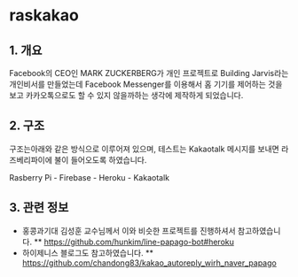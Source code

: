 # raskakao

## 1. 개요
Facebook의 CEO인 MARK ZUCKERBERG가 개인 프로젝트로
Building Jarvis라는 개인비서를 만들었는데
Facebook Messenger를 이용해서 홈 기기를 제어하는 것을 보고
카카오톡으로도 할 수 있지 않을까하는 생각에 제작하게 되었습니다.

## 2. 구조
구조는아래와 같은 방식으로 이루어져 있으며,
테스트는 Kakaotalk 메시지를 보내면 라즈베리파이에 불이 들어오도록 하였습니다.

Rasberry Pi - Firebase - Heroku - Kakaotalk

## 3. 관련 정보
* 홍콩과기대 김성훈 교수님께서 이와 비슷한 프로젝트를 진행하셔서 참고하였습니다.
** https://github.com/hunkim/line-papago-bot#heroku
* 하이제니스 블로그도 참고하였습니다.
** https://github.com/chandong83/kakao_autoreply_wirh_naver_papago

